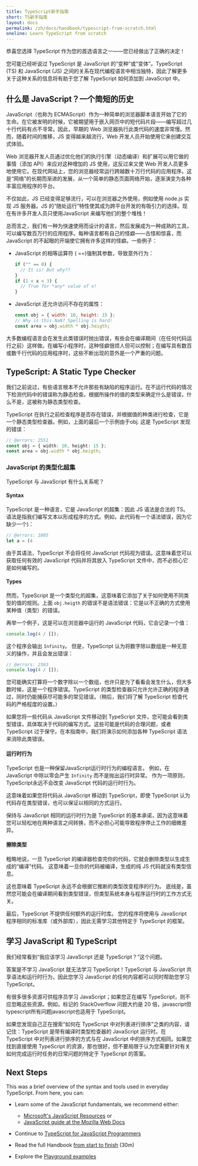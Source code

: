 ```yaml
---
title: TypeScript新手指南
short: TS新手指南
layout: docs
permalink: /zh/docs/handbook/typescript-from-scratch.html
oneline: Learn TypeScript from scratch
---
```


恭喜您选择 TypeScript 作为您的首选语言之一——您已经做出了正确的决定！

您可能已经听说过 TypeScript 是 JavaScript 的“变种”或“变体”。TypeScript (TS) 和 JavaScript (JS) 之间的关系在现代编程语言中相当独特，因此了解更多关于这种关系的信息将有助于您了解 TypeScript 如何添加到 JavaScript 中。

## 什么是 JavaScript？一个简短的历史

JavaScript（也称为 ECMAScript）作为一种简单的浏览器脚本语言开始了它的生命。在它被发明的时候，它被期望用于嵌入网页中的短代码片段——编写超过几十行代码有点不寻常。因此，早期的 Web 浏览器执行此类代码的速度非常慢。然而，随着时间的推移，JS 变得越来越流行，Web 开发人员开始使用它来创建交互式体验。

Web 浏览器开发人员通过优化他们的执行引擎（动态编译）和扩展可以用它做的事情（添加 API）来应对这种增加的 JS 使用，这反过来又使 Web 开发人员更多地使用它。在现代网站上，您的浏览器经常运行跨越数十万行代码的应用程序。这是“网络”的长期而渐进的发展，从一个简单的静态页面网络开始，逐渐演变为各种丰富应用程序的平台。

不仅如此，JS 已经变得足够流行，可以在浏览器之外使用，例如使用 node.js 实现 JS 服务器。JS 的“随处运行”特性使其成为跨平台开发的有吸引力的选择。现在有许多开发人员只使用JavaScript 来编写他们的整个堆栈！

总而言之，我们有一种为快速使用而设计的语言，然后发展成为一种成熟的工具，可以编写数百万行的应用程序。每种语言都有自己的怪癖——古怪和惊喜，而 JavaScript 的不起眼的开端使它拥有许多这样的怪癖。一些例子：

- JavaScript 的相等运算符 ( ==)强制其参数，导致意外行为：

  ```js
  if ("" == 0) {
    // It is! But why??
  }
  if (1 < x < 3) {
    // True for *any* value of x!
  }
  ```

- JavaScript 还允许访问不存在的属性：

  ```js
  const obj = { width: 10, height: 15 };
  // Why is this NaN? Spelling is hard!
  const area = obj.width * obj.heigth;
  ```

大多数编程语言会在发生此类错误时抛出错误，有些会在编译期间（在任何代码运行之前）这样做。在编写小程序时，这种怪癖很烦人但可以控制；在编写具有数百或数千行代码的应用程序时，这些不断出现的意外是一个严重的问题。

## TypeScript: A Static Type Checker

我们之前说过，有些语言根本不允许那些有缺陷的程序运行。在不运行代码的情况下检测代码中的错误称为静态检查。根据所操作的值的类型来确定什么是错误，什么不是，这被称为静态类型检查。

TypeScript 在执行之前检查程序是否存在错误，并根据值的种类进行检查，它是一个静态类型检查器。例如，上面的最后一个示例由于obj. 这是 TypeScript 发现的错误：

```ts twoslash
// @errors: 2551
const obj = { width: 10, height: 15 };
const area = obj.width * obj.heigth;
```

### JavaScript 的类型化超集

TypeScript 与 JavaScript 有什么关系呢？

#### Syntax

TypeScript 是一种语言，它是 JavaScript 的超集：因此 JS 语法是合法的 TS。语法是指我们编写文本以形成程序的方式。例如，此代码有一个语法错误，因为它缺少一个)：

```ts twoslash
// @errors: 1005
let a = (4
```

由于其语法，TypeScript 不会将任何 JavaScript 代码视为错误。这意味着您可以获取任何有效的 JavaScript 代码并将其放入 TypeScript 文件中，而不必担心它是如何编写的。

#### Types

然而，TypeScript 是一个类型化的超集，这意味着它添加了关于如何使用不同类型的值的规则。上面 `obj.heigth` 的错误不是语法错误：它是以不正确的方式使用某种值（类型）的错误。

再举一个例子，这是可以在浏览器中运行的 JavaScript 代码，它会记录一个值：

```js
console.log(4 / []);
```

这个程序会输出 `Infinity`。
但是，TypeScript 认为将数字除以数组是一种无意义的操作，并且会发出错误：

```ts twoslash
// @errors: 2363
console.log(4 / []);
```

您可能确实打算将一个数字除以一个数组，也许只是为了看看会发生什么，但大多数时候，这是一个程序错误。TypeScript 的类型检查器只允许允许正确的程序通过，同时仍能捕获尽可能多的常见错误。（稍后，我们将了解 TypeScript 检查代码的严格程度的设置。）

如果您将一些代码从 JavaScript 文件移动到 TypeScript 文件，您可能会看到类型错误，具体取决于代码的编写方式。这些可能是代码的合理问题，或者 TypeScript 过于保守。在本指南中，我们将演示如何添加各种 TypeScript 语法来消除此类错误。

#### 运行时行为

TypeScript 也是一种保留JavaScript运行时行为的编程语言。
例如，在 JavaScript 中除以零会产生 `Infinity` 而不是抛出运行时异常。
作为一项原则，TypeScript永远不会改变 JavaScript 代码的运行时行为。

这意味着如果您将代码从 JavaScript 移动到 TypeScript，即使 TypeScript 认为代码存在类型错误，也可以保证以相同的方式运行。

保持与 JavaScript 相同的运行时行为是 TypeScript 的基本承诺，因为这意味着您可以轻松地在两种语言之间转换，而不必担心可能导致程序停止工作的细微差异。

<!--
Missing subsection on the fact that TS extends JS to add syntax for type
specification.  (Since the immediately preceding text was raving about
how JS code can be used in TS.)
-->

#### 擦除类型

粗略地说，一旦 TypeScript 的编译器检查完你的代码，它就会删除类型以生成生成的“编译”代码。
这意味着一旦你的代码被编译，生成的纯 JS 代码就没有类型信息。

这也意味着 TypeScript 永远不会根据它推断的类型改变程序的行为。
底线是，虽然您可能会在编译期间看到类型错误，但类型系统本身与程序运行时的工作方式无关。

最后，TypeScript 不提供任何额外的运行时库。
您的程序将使用与 JavaScript 程序相同的标准库（或外部库），因此无需学习其他特定于 TypeScript 的框架。

## 学习 JavaScript 和 TypeScript

我们经常看到“我应该学习 JavaScript 还是 TypeScript？”这个问题。

答案是不学习 JavaScript 就无法学习 TypeScript！TypeScript 与 JavaScript 共享语法和运行时行为，因此您学习 JavaScript 的任何内容都可以同时帮助您学习 TypeScript。

有很多很多资源可供程序员学习 JavaScript；如果您正在编写 TypeScript，则不应忽略这些资源。例如，标记的 StackOverflow 问题大约是 20 倍，javascript但typescript所有问题javascript也适用于 TypeScript。

如果您发现自己正在搜索“如何在 TypeScript 中对列表进行排序”之类的内容，请记住：TypeScript 是带有编译时类型检查器的 JavaScript 运行时。在 TypeScript 中对列表进行排序的方式与在 JavaScript 中的排序方式相同。如果您找到直接使用 TypeScript 的资源，那也很好，但不要局限于认为您需要针对有关如何完成运行时任务的日常问题的特定于 TypeScript 的答案。

## Next Steps

This was a brief overview of the syntax and tools used in everyday TypeScript. From here, you can:

- Learn some of the JavaScript fundamentals, we recommend either:

  - [Microsoft's JavaScript Resources](https://docs.microsoft.com/javascript/) or
  - [JavaScript guide at the Mozilla Web Docs](https://developer.mozilla.org/docs/Web/JavaScript/Guide)

- Continue to [TypeScript for JavaScript Programmers](/zh/docs/handbook/typescript-in-5-minutes.html)
- Read the full Handbook [from start to finish](/zh/docs/handbook/intro.html) (30m)
- Explore the [Playground examples](/play#show-examples)

<!-- Note: I'll be happy to write the following... -->
<!--
## Types

    * What's a type? (For newbies)
      * A type is a *kind* of value
      * Types implicitly define what operations make sense on them
      * Lots of different kinds, not just primitives
      * We can make descriptions for all kinds of values
      * The `any` type -- a quick desctiption, what it is, and why it's bad
    * Inference 101
      * Examples
      * TypeScript can figure out types most of the time
      * Two places we'll ask you what the type is: Function boundaries, and later-initialized values
    * Co-learning JavaScript
      * You can+should read existing JS resources
      * Just paste it in and see what happens
      * Consider turning off 'strict' -->
